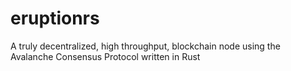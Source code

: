 # eruptionrs
A truly decentralized, high throughput, blockchain node using the Avalanche Consensus Protocol written in Rust
